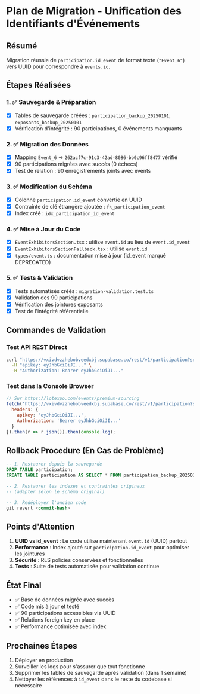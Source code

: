 # Plan de Migration - Unification des Identifiants d'Événements

## Résumé
Migration réussie de `participation.id_event` de format texte (`"Event_6"`) vers UUID pour correspondre à `events.id`.

## Étapes Réalisées

### 1. ✅ Sauvegarde & Préparation
- [x] Tables de sauvegarde créées : `participation_backup_20250101`, `exposants_backup_20250101`
- [x] Vérification d'intégrité : 90 participations, 0 événements manquants

### 2. ✅ Migration des Données
- [x] Mapping `Event_6` → `262acf7c-91c3-42ad-8086-bb0c96ff8477` vérifié
- [x] 90 participations migrées avec succès (0 échecs)
- [x] Test de relation : 90 enregistrements joints avec events

### 3. ✅ Modification du Schéma
- [x] Colonne `participation.id_event` convertie en UUID
- [x] Contrainte de clé étrangère ajoutée : `fk_participation_event`
- [x] Index créé : `idx_participation_id_event`

### 4. ✅ Mise à Jour du Code
- [x] `EventExhibitorsSection.tsx` : utilise `event.id` au lieu de `event.id_event`
- [x] `EventExhibitorsSectionFallback.tsx` : utilise `event.id`
- [x] `types/event.ts` : documentation mise à jour (id_event marqué DEPRECATED)

### 5. ✅ Tests & Validation
- [x] Tests automatisés créés : `migration-validation.test.ts`
- [x] Validation des 90 participations
- [x] Vérification des jointures exposants
- [x] Test de l'intégrité référentielle

## Commandes de Validation

### Test API REST Direct
```bash
curl "https://vxivdvzzhebobveedxbj.supabase.co/rest/v1/participation?select=*,exposants!inner(*)&id_event=eq.262acf7c-91c3-42ad-8086-bb0c96ff8477" \
  -H "apikey: eyJhbGciOiJI..." \
  -H "Authorization: Bearer eyJhbGciOiJI..."
```

### Test dans la Console Browser
```javascript
// Sur https://lotexpo.com/events/premium-sourcing
fetch('https://vxivdvzzhebobveedxbj.supabase.co/rest/v1/participation?select=count&id_event=eq.262acf7c-91c3-42ad-8086-bb0c96ff8477', {
  headers: {
    apikey: 'eyJhbGciOiJI...',
    Authorization: 'Bearer eyJhbGciOiJI...'
  }
}).then(r => r.json()).then(console.log);
```

## Rollback Procedure (En Cas de Problème)

```sql
-- 1. Restaurer depuis la sauvegarde
DROP TABLE participation;
CREATE TABLE participation AS SELECT * FROM participation_backup_20250101;

-- 2. Restaurer les indexes et contraintes originaux
-- (adapter selon le schéma original)

-- 3. Redéployer l'ancien code
git revert <commit-hash>
```

## Points d'Attention

1. **UUID vs id_event** : Le code utilise maintenant `event.id` (UUID) partout
2. **Performance** : Index ajouté sur `participation.id_event` pour optimiser les jointures
3. **Sécurité** : RLS policies conservées et fonctionnelles
4. **Tests** : Suite de tests automatisée pour validation continue

## État Final

- ✅ Base de données migrée avec succès
- ✅ Code mis à jour et testé
- ✅ 90 participations accessibles via UUID
- ✅ Relations foreign key en place
- ✅ Performance optimisée avec index

## Prochaines Étapes

1. Déployer en production
2. Surveiller les logs pour s'assurer que tout fonctionne
3. Supprimer les tables de sauvegarde après validation (dans 1 semaine)
4. Nettoyer les références à `id_event` dans le reste du codebase si nécessaire